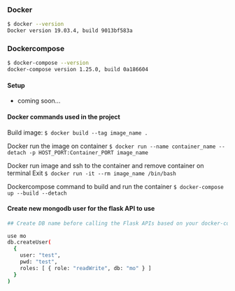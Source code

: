 ### Docker
```sh
$ docker --version
Docker version 19.03.4, build 9013bf583a
```

### Dockercompose
```sh
$ docker-compose --version
docker-compose version 1.25.0, build 0a186604
```

#### Setup
- coming soon...

#### Docker commands used in the project
Build image:
`$ docker build --tag image_name .`

Docker run the image on container
`$ docker run --name container_name --detach -p HOST_PORT:Container_PORT image_name`

Docker run image and ssh to the container and remove container on terminal Exit 
`$ docker run -it --rm image_name /bin/bash`

Dockercompose command to build and run the container
`$ docker-compose up --build --detach`

#### Create new mongodb user for the flask API to use
```sh
## Create DB name before calling the Flask APIs based on your docker-compose.yml file configuration at 'flask-api' service

use mo
db.createUser(
  {
    user: "test",
    pwd: "test",
    roles: [ { role: "readWrite", db: "mo" } ]
  }
)
```

